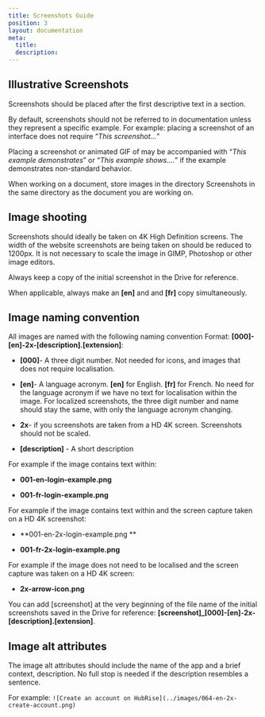 ```yaml
---
title: Screenshots Guide
position: 3
layout: documentation
meta:
  title:
  description:
---
```


## Illustrative Screenshots

Screenshots should be placed after the first descriptive text in a section.

By default, screenshots should not be referred to in documentation unless they represent a specific example.  For example:  placing a screenshot of an interface does not require “*This screenshot…*”

Placing a screenshot or animated GIF of may be accompanied with “*This example demonstrates*” or “*This example shows….*” if the example demonstrates non-standard behavior.

When working on a document, store images in the directory Screenshots in the same directory as the document you are working on.  

## Image shooting

Screenshots should ideally be taken on 4K High Definition screens. The width of the website screenshots are being taken on should be reduced to 1200px. It is not necessary to scale the image in GIMP, Photoshop or other image editors.

Always keep a copy of the initial screenshot in the Drive for reference.

When applicable, always make an **[en]** and and **[fr]** copy simultaneously.

## Image naming convention

All images are named with the following naming convention Format: **[000]-[en]-2x-[description].[extension]**:

* **[000]**- A three digit number. Not needed for icons, and images that does not require localisation.

* **[en]**- A language acronym. **[en]** for English. **[fr]** for French. No need for the language acronym if we have no text for localisation within the image. For localized screenshots, the three digit number and name should stay the same, with only the language acronym changing.

* **2x**- if you screenshots are taken from a HD 4K screen. Screenshots should not be scaled.

* **[description]** - A short description

For example if the image contains text within:

* **001-en-login-example.png**

* **001-fr-login-example.png**

For example if the image contains text within and the screen capture taken on a HD 4K screenshot:

* **001-en-2x-login-example.png **

* **001-fr-2x-login-example.png**

For example if the image does not need to be localised and the screen capture was taken on a HD 4K screen:

* **2x-arrow-icon.png**

You can add [screenshot] at the very beginning of the file name of the initial screenshots saved in the Drive for reference: **[screenshot]_[000]-[en]-2x-[description].[extension]**. 

## Image alt attributes

The image alt attributes should include the name of the app and a brief context, description. No full stop is needed if the description resembles a sentence.  

For example: ```![Create an account on HubRise](../images/064-en-2x-create-account.png)```
